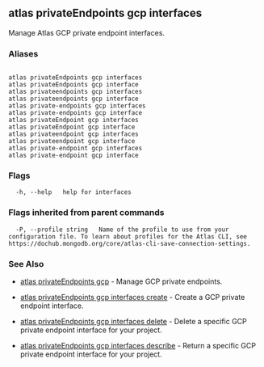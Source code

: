 ## atlas privateEndpoints gcp interfaces

Manage Atlas GCP private endpoint interfaces.




### Aliases
```

atlas privateEndpoints gcp interfaces
atlas privateEndpoints gcp interface
atlas privateendpoints gcp interfaces
atlas privateendpoints gcp interface
atlas private-endpoints gcp interfaces
atlas private-endpoints gcp interface
atlas privateEndpoint gcp interfaces
atlas privateEndpoint gcp interface
atlas privateendpoint gcp interfaces
atlas privateendpoint gcp interface
atlas private-endpoint gcp interfaces
atlas private-endpoint gcp interface
```



### Flags

```
  -h, --help   help for interfaces

```


### Flags inherited from parent commands

```
  -P, --profile string   Name of the profile to use from your configuration file. To learn about profiles for the Atlas CLI, see https://dochub.mongodb.org/core/atlas-cli-save-connection-settings.

```

### See Also


* [atlas privateEndpoints gcp](atlas_privateEndpoints_gcp.md)	- Manage GCP private endpoints.

* [atlas privateEndpoints gcp interfaces create](atlas_privateEndpoints_gcp_interfaces_create.md)	- Create a GCP private endpoint interface.

* [atlas privateEndpoints gcp interfaces delete](atlas_privateEndpoints_gcp_interfaces_delete.md)	- Delete a specific GCP private endpoint interface for your project.

* [atlas privateEndpoints gcp interfaces describe](atlas_privateEndpoints_gcp_interfaces_describe.md)	- Return a specific GCP private endpoint interface for your project.




